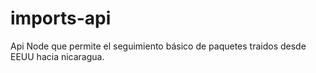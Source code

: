 # imports-api
Api Node que permite el seguimiento básico de paquetes traidos desde EEUU hacia nicaragua.
